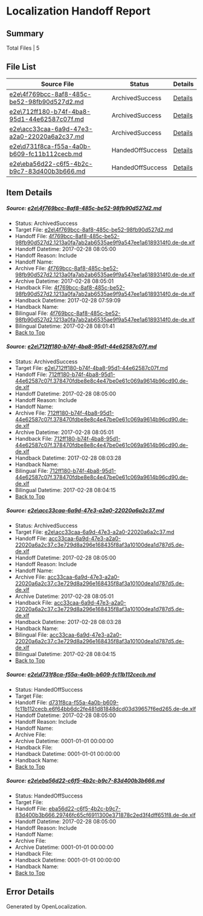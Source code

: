 # <a name='report-top'></a> Localization Handoff Report

## Summary
 Total Files | 5

## File List
 Source File | Status | Details 
 ----------- | ------ | ------- 
 [e2e\4f769bcc-8af8-485c-be52-98fb90d527d2.md](https://github.com/OpenLocalizationTestOrg/ol-test4/blob/c7689255f007856bba7f872913f69b1755c09efc/e2e/4f769bcc-8af8-485c-be52-98fb90d527d2.md) | ArchivedSuccess | [Details](#5054c7710412b7d726740fbae701c4ecc3473be81)
 [e2e\712ff180-b74f-4ba8-95d1-44e62587c07f.md](https://github.com/OpenLocalizationTestOrg/ol-test4/blob/7a0ced66f56593827b03ef569396420fd6c19f45/e2e/712ff180-b74f-4ba8-95d1-44e62587c07f.md) | ArchivedSuccess | [Details](#7c3bb8e11e26a97771c00eec9d68b16ab88ebae72)
 [e2e\acc33caa-6a9d-47e3-a2a0-22020a6a2c37.md](https://github.com/OpenLocalizationTestOrg/ol-test4/blob/7a0ced66f56593827b03ef569396420fd6c19f45/e2e/acc33caa-6a9d-47e3-a2a0-22020a6a2c37.md) | ArchivedSuccess | [Details](#7cb3e876f71052e47f35e6f520ac327c84049f0f3)
 [e2e\d731f8ca-f55a-4a0b-b609-fc11b112cecb.md](https://github.com/OpenLocalizationTestOrg/ol-test4/blob/5cc56fa0a4458d51a8e52ab65af7773ed591c2dc/e2e/d731f8ca-f55a-4a0b-b609-fc11b112cecb.md) | HandedOffSuccess | [Details](#646817a7f6c5837782c557b38a13286246046ef04)
 [e2e\eba56d22-c6f5-4b2c-b9c7-83d400b3b666.md](https://github.com/OpenLocalizationTestOrg/ol-test4/blob/5cc56fa0a4458d51a8e52ab65af7773ed591c2dc/e2e/eba56d22-c6f5-4b2c-b9c7-83d400b3b666.md) | HandedOffSuccess | [Details](#ec0fbedad4c44cf17da10e722cd1248010c2dde25)

## Item Details
##### <a name='5054c7710412b7d726740fbae701c4ecc3473be81'></a> Source: [e2e\4f769bcc-8af8-485c-be52-98fb90d527d2.md](https://github.com/OpenLocalizationTestOrg/ol-test4/blob/c7689255f007856bba7f872913f69b1755c09efc/e2e/4f769bcc-8af8-485c-be52-98fb90d527d2.md)
* Status: ArchivedSuccess
* Target File: [e2e\4f769bcc-8af8-485c-be52-98fb90d527d2.md](https://github.com/OpenLocalizationTestOrg/ol-test4-dede/blob/b50341033f0fd15fa6274f1ba398f84eb0b4314c/e2e/4f769bcc-8af8-485c-be52-98fb90d527d2.md)
* Handoff File: [4f769bcc-8af8-485c-be52-98fb90d527d2.1213a0fa7ab2ab6535ae9f9a547ee1a6189314f0.de-de.xlf](https://github.com/OpenLocalizationTestOrg/ol-test4-handoff/blob/01df75d35663c16957a048d1db3aa4fff508eed4/ol-handoff/OpenLocalizationTestOrg/ol-test4-dede/xinjiang/4f769bcc-8af8-485c-be52-98fb90d527d2.1213a0fa7ab2ab6535ae9f9a547ee1a6189314f0.de-de.xlf)
* Handoff Datetime: 2017-02-28 08:05:00
* Handoff Reason: Include
* Handoff Name: 
* Archive File: [4f769bcc-8af8-485c-be52-98fb90d527d2.1213a0fa7ab2ab6535ae9f9a547ee1a6189314f0.de-de.xlf](https://github.com/OpenLocalizationTestOrg/ol-test4-handoff/blob/6d993dd0ecd7a162b08b36edb6c5b2704244eac9/ol-archive/OpenLocalizationTestOrg/ol-test4-dede/xinjiang/4f769bcc-8af8-485c-be52-98fb90d527d2.1213a0fa7ab2ab6535ae9f9a547ee1a6189314f0.de-de.xlf)
* Archive Datetime: 2017-02-28 08:05:01
* Handback File: [4f769bcc-8af8-485c-be52-98fb90d527d2.1213a0fa7ab2ab6535ae9f9a547ee1a6189314f0.de-de.xlf](https://github.com/OpenLocalizationTestOrg/ol-test4-handback/blob/8b3ee90173b560cd553a760540c20588e181ce79/ol-handback/OpenLocalizationTestOrg/ol-test4-dede/xinjiang/ht/4f769bcc-8af8-485c-be52-98fb90d527d2.1213a0fa7ab2ab6535ae9f9a547ee1a6189314f0.de-de.xlf)
* Handback Datetime: 2017-02-28 07:59:09
* Handback Name: 
* Bilingual File: [4f769bcc-8af8-485c-be52-98fb90d527d2.1213a0fa7ab2ab6535ae9f9a547ee1a6189314f0.de-de.xlf](https://github.com/OpenLocalizationTestOrg/ol-test4-handback/blob/8b3ee90173b560cd553a760540c20588e181ce79/ol-handback/OpenLocalizationTestOrg/ol-test4-dede/xinjiang/ht/4f769bcc-8af8-485c-be52-98fb90d527d2.1213a0fa7ab2ab6535ae9f9a547ee1a6189314f0.de-de.xlf)
* Bilingual Datetime: 2017-02-28 08:01:41
* [Back to Top](#report-top)

##### <a name='7c3bb8e11e26a97771c00eec9d68b16ab88ebae72'></a> Source: [e2e\712ff180-b74f-4ba8-95d1-44e62587c07f.md](https://github.com/OpenLocalizationTestOrg/ol-test4/blob/7a0ced66f56593827b03ef569396420fd6c19f45/e2e/712ff180-b74f-4ba8-95d1-44e62587c07f.md)
* Status: ArchivedSuccess
* Target File: [e2e\712ff180-b74f-4ba8-95d1-44e62587c07f.md](https://github.com/OpenLocalizationTestOrg/ol-test4-dede/blob/c026d2ff85bbaf7b04d707bd5ebd23cd0179bf2f/e2e/712ff180-b74f-4ba8-95d1-44e62587c07f.md)
* Handoff File: [712ff180-b74f-4ba8-95d1-44e62587c07f.378470fdbe8e8c4e47be0e61c069a9614b96cd90.de-de.xlf](https://github.com/OpenLocalizationTestOrg/ol-test4-handoff/blob/01df75d35663c16957a048d1db3aa4fff508eed4/ol-handoff/OpenLocalizationTestOrg/ol-test4-dede/xinjiang/712ff180-b74f-4ba8-95d1-44e62587c07f.378470fdbe8e8c4e47be0e61c069a9614b96cd90.de-de.xlf)
* Handoff Datetime: 2017-02-28 08:05:00
* Handoff Reason: Include
* Handoff Name: 
* Archive File: [712ff180-b74f-4ba8-95d1-44e62587c07f.378470fdbe8e8c4e47be0e61c069a9614b96cd90.de-de.xlf](https://github.com/OpenLocalizationTestOrg/ol-test4-handoff/blob/6d993dd0ecd7a162b08b36edb6c5b2704244eac9/ol-archive/OpenLocalizationTestOrg/ol-test4-dede/xinjiang/712ff180-b74f-4ba8-95d1-44e62587c07f.378470fdbe8e8c4e47be0e61c069a9614b96cd90.de-de.xlf)
* Archive Datetime: 2017-02-28 08:05:01
* Handback File: [712ff180-b74f-4ba8-95d1-44e62587c07f.378470fdbe8e8c4e47be0e61c069a9614b96cd90.de-de.xlf](https://github.com/OpenLocalizationTestOrg/ol-test4-handback/blob/636c94fa0c61caf32ca58139901ca907c2959c55/ol-handback/OpenLocalizationTestOrg/ol-test4-dede/xinjiang/ht/712ff180-b74f-4ba8-95d1-44e62587c07f.378470fdbe8e8c4e47be0e61c069a9614b96cd90.de-de.xlf)
* Handback Datetime: 2017-02-28 08:03:28
* Handback Name: 
* Bilingual File: [712ff180-b74f-4ba8-95d1-44e62587c07f.378470fdbe8e8c4e47be0e61c069a9614b96cd90.de-de.xlf](https://github.com/OpenLocalizationTestOrg/ol-test4-handback/blob/636c94fa0c61caf32ca58139901ca907c2959c55/ol-handback/OpenLocalizationTestOrg/ol-test4-dede/xinjiang/ht/712ff180-b74f-4ba8-95d1-44e62587c07f.378470fdbe8e8c4e47be0e61c069a9614b96cd90.de-de.xlf)
* Bilingual Datetime: 2017-02-28 08:04:15
* [Back to Top](#report-top)

##### <a name='7cb3e876f71052e47f35e6f520ac327c84049f0f3'></a> Source: [e2e\acc33caa-6a9d-47e3-a2a0-22020a6a2c37.md](https://github.com/OpenLocalizationTestOrg/ol-test4/blob/7a0ced66f56593827b03ef569396420fd6c19f45/e2e/acc33caa-6a9d-47e3-a2a0-22020a6a2c37.md)
* Status: ArchivedSuccess
* Target File: [e2e\acc33caa-6a9d-47e3-a2a0-22020a6a2c37.md](https://github.com/OpenLocalizationTestOrg/ol-test4-dede/blob/c026d2ff85bbaf7b04d707bd5ebd23cd0179bf2f/e2e/acc33caa-6a9d-47e3-a2a0-22020a6a2c37.md)
* Handoff File: [acc33caa-6a9d-47e3-a2a0-22020a6a2c37.c3e729d8a296e168435f8af3a10100dea1d787d5.de-de.xlf](https://github.com/OpenLocalizationTestOrg/ol-test4-handoff/blob/01df75d35663c16957a048d1db3aa4fff508eed4/ol-handoff/OpenLocalizationTestOrg/ol-test4-dede/xinjiang/acc33caa-6a9d-47e3-a2a0-22020a6a2c37.c3e729d8a296e168435f8af3a10100dea1d787d5.de-de.xlf)
* Handoff Datetime: 2017-02-28 08:05:00
* Handoff Reason: Include
* Handoff Name: 
* Archive File: [acc33caa-6a9d-47e3-a2a0-22020a6a2c37.c3e729d8a296e168435f8af3a10100dea1d787d5.de-de.xlf](https://github.com/OpenLocalizationTestOrg/ol-test4-handoff/blob/6d993dd0ecd7a162b08b36edb6c5b2704244eac9/ol-archive/OpenLocalizationTestOrg/ol-test4-dede/xinjiang/acc33caa-6a9d-47e3-a2a0-22020a6a2c37.c3e729d8a296e168435f8af3a10100dea1d787d5.de-de.xlf)
* Archive Datetime: 2017-02-28 08:05:01
* Handback File: [acc33caa-6a9d-47e3-a2a0-22020a6a2c37.c3e729d8a296e168435f8af3a10100dea1d787d5.de-de.xlf](https://github.com/OpenLocalizationTestOrg/ol-test4-handback/blob/636c94fa0c61caf32ca58139901ca907c2959c55/ol-handback/OpenLocalizationTestOrg/ol-test4-dede/xinjiang/ht/acc33caa-6a9d-47e3-a2a0-22020a6a2c37.c3e729d8a296e168435f8af3a10100dea1d787d5.de-de.xlf)
* Handback Datetime: 2017-02-28 08:03:28
* Handback Name: 
* Bilingual File: [acc33caa-6a9d-47e3-a2a0-22020a6a2c37.c3e729d8a296e168435f8af3a10100dea1d787d5.de-de.xlf](https://github.com/OpenLocalizationTestOrg/ol-test4-handback/blob/636c94fa0c61caf32ca58139901ca907c2959c55/ol-handback/OpenLocalizationTestOrg/ol-test4-dede/xinjiang/ht/acc33caa-6a9d-47e3-a2a0-22020a6a2c37.c3e729d8a296e168435f8af3a10100dea1d787d5.de-de.xlf)
* Bilingual Datetime: 2017-02-28 08:04:15
* [Back to Top](#report-top)

##### <a name='646817a7f6c5837782c557b38a13286246046ef04'></a> Source: [e2e\d731f8ca-f55a-4a0b-b609-fc11b112cecb.md](https://github.com/OpenLocalizationTestOrg/ol-test4/blob/5cc56fa0a4458d51a8e52ab65af7773ed591c2dc/e2e/d731f8ca-f55a-4a0b-b609-fc11b112cecb.md)
* Status: HandedOffSuccess
* Target File: 
* Handoff File: [d731f8ca-f55a-4a0b-b609-fc11b112cecb.e6f64bb6dc2fe481d81848dcd03d39657f6ed265.de-de.xlf](https://github.com/OpenLocalizationTestOrg/ol-test4-handoff/blob/01df75d35663c16957a048d1db3aa4fff508eed4/ol-handoff/OpenLocalizationTestOrg/ol-test4-dede/xinjiang/d731f8ca-f55a-4a0b-b609-fc11b112cecb.e6f64bb6dc2fe481d81848dcd03d39657f6ed265.de-de.xlf)
* Handoff Datetime: 2017-02-28 08:05:00
* Handoff Reason: Include
* Handoff Name: 
* Archive File: 
* Archive Datetime: 0001-01-01 00:00:00
* Handback File: 
* Handback Datetime: 0001-01-01 00:00:00
* Handback Name: 
* [Back to Top](#report-top)

##### <a name='ec0fbedad4c44cf17da10e722cd1248010c2dde25'></a> Source: [e2e\eba56d22-c6f5-4b2c-b9c7-83d400b3b666.md](https://github.com/OpenLocalizationTestOrg/ol-test4/blob/5cc56fa0a4458d51a8e52ab65af7773ed591c2dc/e2e/eba56d22-c6f5-4b2c-b9c7-83d400b3b666.md)
* Status: HandedOffSuccess
* Target File: 
* Handoff File: [eba56d22-c6f5-4b2c-b9c7-83d400b3b666.29746fc65cf6911300e371878c2ed3f4dff651f8.de-de.xlf](https://github.com/OpenLocalizationTestOrg/ol-test4-handoff/blob/01df75d35663c16957a048d1db3aa4fff508eed4/ol-handoff/OpenLocalizationTestOrg/ol-test4-dede/xinjiang/eba56d22-c6f5-4b2c-b9c7-83d400b3b666.29746fc65cf6911300e371878c2ed3f4dff651f8.de-de.xlf)
* Handoff Datetime: 2017-02-28 08:05:00
* Handoff Reason: Include
* Handoff Name: 
* Archive File: 
* Archive Datetime: 0001-01-01 00:00:00
* Handback File: 
* Handback Datetime: 0001-01-01 00:00:00
* Handback Name: 
* [Back to Top](#report-top)


## Error Details

Generated by OpenLocalization.
